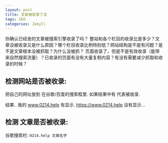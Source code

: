 ```yaml
---
layout: post
title: 文章被收录了没
tags: SEO
categories: Jekyll
---
```



你确认已经发的文章被搜索引擎收录了吗？
整站和各个栏目的收录比是多少？文章没被收录又是什么原因？哪个栏目收录比例特别低？网站结构是不是有问题？是不是文章根本没被抓取？为什么没被抓？
页面收录了，但是不是有效收录（能带来自然搜索流量）？已收录的页面有没有大量复制内容？有没有需要减少抓取和收录的时候？





## 检测网站是否被收录:


把自己的网址放到 在谷歌/百度的搜索框里. 
如果结果中有 代表被收录. 


结果.. 我的 www.0214.help 有显示. 
https://www.0214.help 没有显示...





## 检测 文章是否被收录:
谷歌搜索栏: 
`0214.help 文章名字`
























